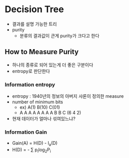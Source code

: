# Decision Tree
- 결과를 설명 가능한 트리
- purity
  - 분류의 결과값이 큰게 purity가 크다고 한다
  
## How to Measure Purity
- 하나의 종류로 되어 있는게 더 좋은 구분이다
- entropy로 판단한다

### Information entropy
- entropy : 1940년의 정보의 아버지 샤론이 정의한 measure
- number of minimum bits
  - ex) A(1) B(10) C(01) 
  - A A A A A A A A B B C (6 4 2)
- 현재 데이터가 얼마나 섞여있느냐?  
  
### Information Gain

- Gain(A) = H(D) - I<sub>a</sub>(D)
- H(D) = - ∑ p<sub>i</sub>log<sub>2</sub>P<sub>i</sub>
